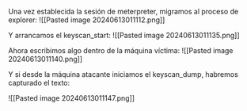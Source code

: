 Una vez establecida la sesión de meterpreter, migramos al proceso de explorer:
![[Pasted image 20240613011112.png]]

Y arrancamos el keyscan_start:
![[Pasted image 20240613011135.png]]

Ahora escribimos algo dentro de la máquina víctima:
![[Pasted image 20240613011140.png]]

Y si desde la máquina atacante iniciamos el keyscan_dump, habremos capturado el texto:

![[Pasted image 20240613011147.png]]